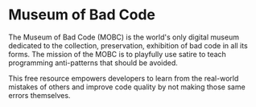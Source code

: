 # Museum of Bad Code

The Museum of Bad Code (MOBC) is the world's only digital museum dedicated to the collection, preservation, exhibition of bad code in all its forms. The mission of the MOBC is to playfully use satire to teach programming anti-patterns that should be avoided.

This free resource empowers developers to learn from the real-world mistakes of others and improve code quality by not making those same errors themselves.
